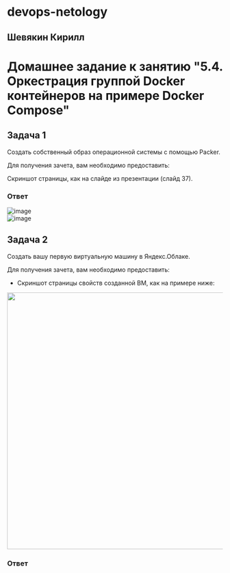 # devops-netology  
## Шевякин Кирилл  

# Домашнее задание к занятию "5.4. Оркестрация группой Docker контейнеров на примере Docker Compose"  

## Задача 1  

Создать собственный образ операционной системы с помощью Packer.

Для получения зачета, вам необходимо предоставить:

Скриншот страницы, как на слайде из презентации (слайд 37).

### Ответ  

![image](https://user-images.githubusercontent.com/93198418/165493789-0bfd435a-56d5-419b-aaa0-5401435ec129.png)  
![image](https://user-images.githubusercontent.com/93198418/165494056-3bbcbef0-34f2-4401-8cd3-af1a4e8ee581.png)  

## Задача 2  

Создать вашу первую виртуальную машину в Яндекс.Облаке.

Для получения зачета, вам необходимо предоставить:
- Скриншот страницы свойств созданной ВМ, как на примере ниже:

<p align="center">
  <img width="1200" height="600" src="./assets/yc_01.png">
</p>  

### Ответ  



